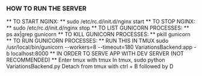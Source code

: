 ### HOW TO RUN THE SERVER
** TO START NGINX: **
sudo /etc/rc.d/init.d/nginx start
** TO STOP NGINX: **
sudo /etc/rc.d/init.d/nginx stop
** TO LIST GUNICORN PROCESSES: **
ps ax|grep gunicorn
** TO KILL GUNICORN PROCESSES: **
pkill gunicorn
** TO RUN GUNICORN PROCESSES: **
RUN THIS IN TMUX
sudo /usr/local/bin/gunicorn --workers=8 --timeout=180 VariationsBackend:app -b localhost:8000
** IN ORDER TO SERVE APP WITH DEV SERVER (NOT RECOMMENDED) **
Enter tmux with tmux
In tmux, sudo python VariationsBackend.py
Detach from tmux with ctrl + B followed by D
